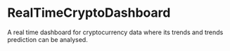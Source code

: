 # RealTimeCryptoDashboard
A real time dashboard for cryptocurrency data where its trends and trends prediction can be analysed.
